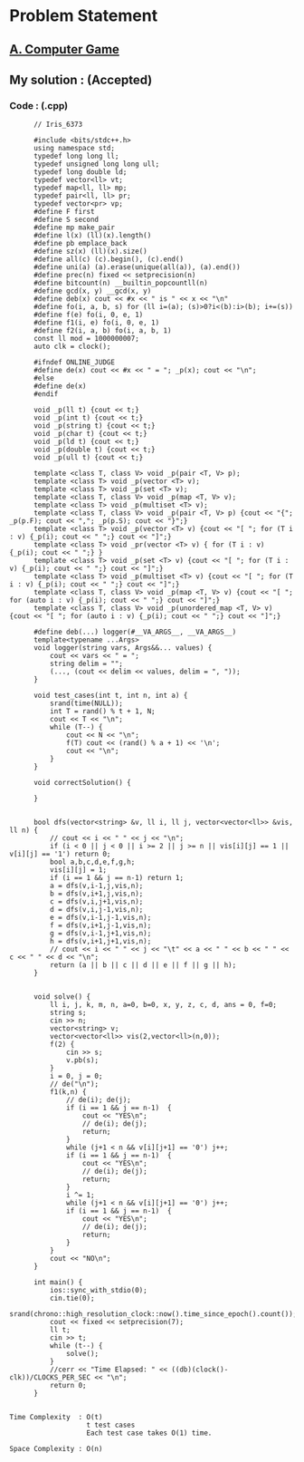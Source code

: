 # Problem Statement

## [A. Computer Game](https://codeforces.com/contest/1598/problem/A)


## My solution :  (Accepted)

     
  
        
   ### Code : (.cpp)  
      
          // Iris_6373
 
          #include <bits/stdc++.h>
          using namespace std;
          typedef long long ll;
          typedef unsigned long long ull;
          typedef long double ld;
          typedef vector<ll> vt;
          typedef map<ll, ll> mp;
          typedef pair<ll, ll> pr;
          typedef vector<pr> vp;
          #define F first
          #define S second
          #define mp make_pair
          #define l(x) (ll)(x).length()
          #define pb emplace_back
          #define sz(x) (ll)(x).size()
          #define all(c) (c).begin(), (c).end()
          #define uni(a) (a).erase(unique(all(a)), (a).end())
          #define prec(n) fixed << setprecision(n)
          #define bitcount(n) __builtin_popcountll(n)
          #define gcd(x, y) __gcd(x, y)
          #define deb(x) cout << #x << " is " << x << "\n"
          #define fo(i, a, b, s) for (ll i=(a); (s)>0?i<(b):i>(b); i+=(s))
          #define f(e) fo(i, 0, e, 1)
          #define f1(i, e) fo(i, 0, e, 1)
          #define f2(i, a, b) fo(i, a, b, 1)
          const ll mod = 1000000007;
          auto clk = clock();

          #ifndef ONLINE_JUDGE
          #define de(x) cout << #x << " = "; _p(x); cout << "\n";
          #else
          #define de(x)
          #endif

          void _p(ll t) {cout << t;}
          void _p(int t) {cout << t;}
          void _p(string t) {cout << t;}
          void _p(char t) {cout << t;}
          void _p(ld t) {cout << t;}
          void _p(double t) {cout << t;}
          void _p(ull t) {cout << t;}

          template <class T, class V> void _p(pair <T, V> p);
          template <class T> void _p(vector <T> v);
          template <class T> void _p(set <T> v);
          template <class T, class V> void _p(map <T, V> v);
          template <class T> void _p(multiset <T> v);
          template <class T, class V> void _p(pair <T, V> p) {cout << "{"; _p(p.F); cout << ","; _p(p.S); cout << "}";}
          template <class T> void _p(vector <T> v) {cout << "[ "; for (T i : v) {_p(i); cout << " ";} cout << "]";}
          template <class T> void _pr(vector <T> v) { for (T i : v) {_p(i); cout << " ";} }
          template <class T> void _p(set <T> v) {cout << "[ "; for (T i : v) {_p(i); cout << " ";} cout << "]";}
          template <class T> void _p(multiset <T> v) {cout << "[ "; for (T i : v) {_p(i); cout << " ";} cout << "]";}
          template <class T, class V> void _p(map <T, V> v) {cout << "[ "; for (auto i : v) {_p(i); cout << " ";} cout << "]";}
          template <class T, class V> void _p(unordered_map <T, V> v) {cout << "[ "; for (auto i : v) {_p(i); cout << " ";} cout << "]";}

          #define deb(...) logger(#__VA_ARGS__, __VA_ARGS__)
          template<typename ...Args>
          void logger(string vars, Args&&... values) {
              cout << vars << " = ";
              string delim = "";
              (..., (cout << delim << values, delim = ", "));
          }

          void test_cases(int t, int n, int a) {
              srand(time(NULL));
              int T = rand() % t + 1, N;
              cout << T << "\n";
              while (T--) {
                  cout << N << "\n";
                  f(T) cout << (rand() % a + 1) << '\n';
                  cout << "\n";
              }
          }

          void correctSolution() {

          }


          bool dfs(vector<string> &v, ll i, ll j, vector<vector<ll>> &vis, ll n) {
              // cout << i << " " << j << "\n";
              if (i < 0 || j < 0 || i >= 2 || j >= n || vis[i][j] == 1 || v[i][j] == '1') return 0;
              bool a,b,c,d,e,f,g,h;
              vis[i][j] = 1;
              if (i == 1 && j == n-1) return 1;
              a = dfs(v,i-1,j,vis,n);
              b = dfs(v,i+1,j,vis,n);
              c = dfs(v,i,j+1,vis,n);
              d = dfs(v,i,j-1,vis,n);
              e = dfs(v,i-1,j-1,vis,n);
              f = dfs(v,i+1,j-1,vis,n);
              g = dfs(v,i-1,j+1,vis,n);
              h = dfs(v,i+1,j+1,vis,n);
              // cout << i << " " << j << "\t" << a << " " << b << " " << c << " " << d << "\n"; 
              return (a || b || c || d || e || f || g || h);
          }


          void solve() {  
              ll i, j, k, m, n, a=0, b=0, x, y, z, c, d, ans = 0, f=0;
              string s;
              cin >> n;
              vector<string> v;
              vector<vector<ll>> vis(2,vector<ll>(n,0));
              f(2) {
                  cin >> s;
                  v.pb(s);
              }
              i = 0, j = 0;
              // de("\n");
              f1(k,n) {
                  // de(i); de(j);
                  if (i == 1 && j == n-1)  {
                      cout << "YES\n";
                      // de(i); de(j);
                      return;
                  }
                  while (j+1 < n && v[i][j+1] == '0') j++;
                  if (i == 1 && j == n-1)  {
                      cout << "YES\n";
                      // de(i); de(j);
                      return;
                  }
                  i ^= 1;
                  while (j+1 < n && v[i][j+1] == '0') j++;
                  if (i == 1 && j == n-1)  {
                      cout << "YES\n";
                      // de(i); de(j);
                      return;
                  }
              }
              cout << "NO\n";
          }

          int main() {
              ios::sync_with_stdio(0);
              cin.tie(0);
              srand(chrono::high_resolution_clock::now().time_since_epoch().count());
              cout << fixed << setprecision(7);
              ll t;
              cin >> t;
              while (t--) {
                  solve();
              }
              //cerr << "Time Elapsed: " << ((db)(clock()-clk))/CLOCKS_PER_SEC << "\n";
              return 0;
          }   


    Time Complexity  : O(t)
                       t test cases
                       Each test case takes O(1) time. 

    Space Complexity : O(n)  
